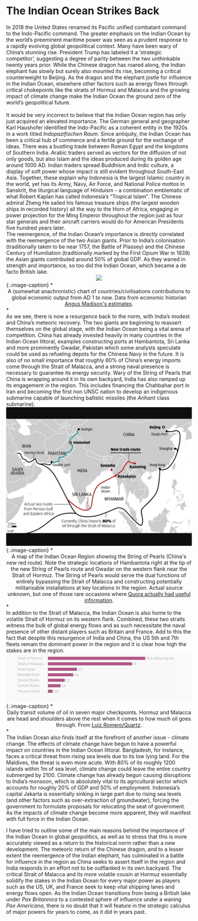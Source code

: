 # The Indian Ocean Strikes Back 

<div class="straits">
In 2018 the United States renamed its Pacific unified combatant command to the Indo-Pacific command. The greater emphasis on the Indian Ocean by the world’s preeminent maritime power was seen as a prudent response to a rapidly evolving global geopolitical context. Many have been wary of China’s stunning rise. President Trump has labeled it a ‘strategic competitor’, suggesting a degree of parity between the two unthinkable twenty years prior. While the Chinese dragon has roared along, the Indian elephant has slowly but surely also mounted its rise, becoming a critical counterweight to Beijing. As the dragon and the elephant jostle for influence in the Indian Ocean, elsewhere other factors such as energy flows through critical chokepoints like the straits of Hormuz and Malacca and the growing impact of climate change make the Indian Ocean the ground zero of the world’s geopolitical future.
</div><br>
 <div class="straits"> 	
It would be very incorrect to believe that the Indian Ocean region has only just acquired an elevated importance. The German general and geographer Karl Haushofer identified the Indo-Pacific as a coherent entity in the 1920s in a work titled <em>Indopazifischen Raum</em>. Since antiquity, the Indian Ocean has been a critical hub of commerce and a fertile ground for the exchange of ideas. There was a bustling trade between Roman Egypt and the kingdoms of Southern India. Arabic traders served as vectors for the diffusion of not only goods, but also Islam and the ideas produced during its golden age around 1000 AD. Indian traders spread Buddhism and Indic culture, a display of soft power whose impact is still evident throughout South-East Asia. Together, these explain why Indonesia is the largest Islamic country in the world, yet has its Army, Navy, Air Force, and National Police mottos in Sanskrit, the liturgical language of Hinduism - a combination emblematic of what Robert Kaplan has called Indonesia’s “Tropical Islam”. The Chinese admiral Zheng He sailed his famous treasure ships (the largest wooden ships in recorded history) all the way to the Horn of Africa, engaging in power projection for the Ming Emperor throughout the region just as four star generals and their aircraft carriers would do for American Presidents five hundred years later.
 </div>

 <div class="straits"> 
The reemergence, of the Indian Ocean’s importance is directly correlated with the reemergence of the two Asian giants. Prior to India’s colonisation (traditionally taken to be near 1757, the Battle of Plassey) and the Chinese Century of Humiliation (traditionally marked by the First Opium War in 1839) the Asian giants contributed around 50% of global GDP. As they waned in strength and importance, so too did the Indian Ocean, which became a de facto British lake. 
</div>

<div style="text-align:center"><img src="https://upload.wikimedia.org/wikipedia/commons/thumb/9/9b/1_AD_to_2008_AD_trends_in_%25_GDP_contribution_by_major_economies_of_the_world.png/1920px-1_AD_to_2008_AD_trends_in_%25_GDP_contribution_by_major_econ    omies_of_the_world.png" /></div>
<!--![GDP Innit](https://upload.wikimedia.org/wikipedia/commons/thumb/9/9b/1_AD_to_2008_AD_trends_in_%25_GDP_contribution_by_major_economies_of_the_world.png/1920px-1_AD_to_2008_AD_trends_in_%25_GDP_contribution_by_major_economies_of_the_world.png)-->
{:.image-caption}
*<center>A (somewhat anachronistic) chart of countries/civilisations contributions to global economic output from AD 1 to now. Data from economic historian <a href="https://en.wikipedia.org/wiki/Angus_Maddison_statistics_of_the_ten_largest_economies_by_GDP_(PPP)">Angus Madison's estimates</a>.</center>* 
 
<div class="straits">
 As we see, there is now a resurgence back to the norm, with India’s modest and China’s meteoric recovery. The two giants are beginning to reassert themselves on the global stage, with the Indian Ocean being a vital arena of competition. China has already invested heavily in many countries in the Indian Ocean littoral, examples constructing ports at Hambantota, Sri Lanka and more prominently Gwadar, Pakistan which some analysts speculate could be used as refueling depots for the Chinese Navy in the future. It is also of no small importance that roughly 80% of China’s energy imports come through the Strait of Malacca, and a strong naval presence is necessary to guarantee its energy security. Wary of the String of Pearls that China is wrapping around it in its own backyard, India has also ramped up its engagement in the region. This includes financing the Chahbahar port in Iran and becoming the first non UNSC nation to develop an indigenous submarine capable of launching ballistic missiles (the <em>Arihant</em> class submarine).
</div>

<div style="text-align:center"><img src="./pearls.jpg" /></div>
{:.image-caption} 
*<center> A map of the Indian Ocean Region showing the String of Pearls (China's new red route). Note the strategic locations of Hambantota right at the tip of the new String of Pearls route and Gwadar on the western flank near the Strait of Hormuz. The String
of Pearls would serve the dual functions of entirely bypassing the Strait of Malacca and constructing potentially militarisable installations at key locations in the region. Actual source unknown, but one of those rare occasions where 
<a href="https://www.quora.com/What-is-the-String-of-Pearls-theory-1">Quora actually had useful information</a>.</center>*

 <div class="straits">
 In addition to the Strait of Malacca, the Indian Ocean is also home to the volatile Strait of Hormuz on its western flank. Combined, these two straits witness the bulk of global energy flows and as such necessitate the naval presence of other distant players such as Britain and France. Add to this the fact that despite this resurgence of India and China, the US 5th and 7th fleets remain the dominant power in the region and it is clear how high the stakes are in the region.
</div>

<div style="text-align:center"><img src="./oilflows.png"/></div>
{:.image-caption}
*<center>Daily transit volume of oil in seven major checkpoints. Hormuz and Malacca are head and shoulders above the rest when it comes to how much oil goes through. From <a href="https://www.theatlas.com/charts/SymEHw_c-">Luiz Romero/Quartz</a>.</center>*

 <div class="straits">
The Indian Ocean also finds itself at the forefront of another issue - climate change. The effects of climate change have begun to have a powerful impact on countries in the Indian Ocean littoral. Bangladesh, for instance, faces a critical threat from rising sea levels due to its low lying land. For the Maldives, the threat is even more acute. With 80% of its roughly 1200 islands within 1m of sea level, climate change could leave the entire country submerged by 2100. Climate change has already begun causing disruptions to India’s monsoon, which is absolutely vital to its agricultural sector which accounts for roughly 20% of GDP and 50% of employment. Indonesia’s capital Jakarta is essentially sinking in large part due to rising sea levels (and other factors such as over-extraction of groundwater), forcing the government to formulate proposals for relocating the seat of government. As the impacts of climate change become more apparent, they will manifest with full force in the Indian Ocean. 

I have tried to outline some of the main reasons behind the importance of the Indian Ocean in global geopolitics, as well as to stress that this is more accurately viewed as a return to the historical norm rather than a new development. The meteoric return of the Chinese dragon, and to a lesser extent the reemergence of the Indian elephant, has culminated in a battle for influence in the region as China seeks to assert itself in the region and India responds in an effort  not to be outflanked in its own backyard. The critical Strait of Malacca and its more volatile cousin at Hormuz essentially solidify the stakes in the Indian Ocean for every major power as players such as the US, UK, and France seek to keep vital shipping lanes and energy flows open. As the Indian Ocean transitions from being a British lake under <em>Pax Britannica</em> to a contested sphere of influence under a waning <em>Pax Americana</em>, there is no doubt that it will feature in the strategic calculus of major powers for years to come, as it did in years past. 
</div>




